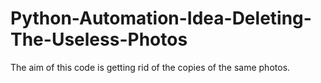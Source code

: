 # Python-Automation-Idea-Deleting-The-Useless-Photos
The aim of this code is getting rid of the copies of the same photos. 
